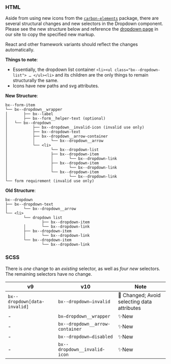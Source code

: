 ### HTML

Aside from using new icons from the [`carbon-elements`](https://github.com/IBM/carbon-elements) package, there are several structural changes and new selectors in the Dropdown component. Please see the new structure below and reference the [dropdown page](https://next.carbondesignsystem.com/components/dropdown/code) in our site to copy the specified new markup.

React and other framework variants should reflect the changes automatically.

**Things to note**:

- Essentially, the dropdown list container `<li><ul class="bx--dropdown-list"> … </ul><li>` and its children are the only things to remain structurally the same.
- Icons have new paths and svg attributes.

**New Structure**:

```
bx--form-item
└── bx--dropdown__wrapper
│		├── bx--label
│		├── bx--form__helper-text (optional)
│   └── bx--dropdown
│  			├── bx--dropdown__invalid-icon (invalid use only)
│   		├── bx--dropdown-text
│    		├── bx--dropdown__arrow-container
│    		│		└── bx--dropdown__arrow
│    		└── <li>
│    				└── bx--dropdown-list
│    				├── bx--dropdown-item
│    				│		└── bx--dropdown-link
│    				├── bx--dropdown-item
│    				│		└── bx--dropdown-link
│    				└── bx--dropdown-item
│    						└── bx--dropdown-link
└── form requirement (invalid use only)
```

**Old Structure**:

```
bx--dropdown
├── bx--dropdown-text
│		└── bx--dropdown__arrow
└── <li>
		└── dropdown list
				├── bx--dropdown-item
        │		└── bx--dropdown-link
        ├── bx--dropdown-item
       	│		└── bx--dropdown-link
        └── bx--dropdown-item
        		└── bx--dropdown-link
```

### SCSS

There is _one_ change to an _existing_ selector, as well as _four new_ selectors. The remaining selectors have no change.

| v9                           | v10                             | Note                                            |
| ---------------------------- | ------------------------------- | ----------------------------------------------- |
| `bx--dropdown[data-invalid]` | `bx--dropdown—invalid`          | :eyes: Changed; Avoid selecting data attributes |
| -                            | `bx—dropdown__wrapper`          | ✨New                                           |
| -                            | `bx--dropdown__arrow-container` | ✨New                                           |
| -                            | `bx--dropdown—disabled`         | ✨New                                           |
| -                            | `bx--dropdown__invalid-icon`    | ✨New                                           |
